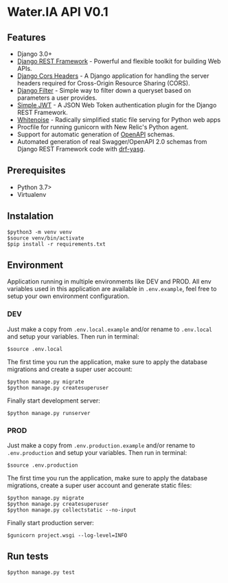 # Water.IA API V0.1

## Features

- Django 3.0+
- [Django REST Framework](https://www.django-rest-framework.org/) - Powerful and flexible toolkit for building Web APIs.
- [Django Cors Headers](https://pypi.org/project/django-cors-headers/) - A Django application for handling the server headers required for Cross-Origin Resource Sharing (CORS).
- [Django Filter](https://django-filter.readthedocs.io/en/stable/) - Simple way to filter down a queryset based on parameters a user provides.
- [Simple JWT](https://django-rest-framework-simplejwt.readthedocs.io/en/latest/) - A JSON Web Token authentication plugin for the Django REST Framework.
- [Whitenoise](http://whitenoise.evans.io/en/stable/) - Radically simplified static file serving for Python web apps
- Procfile for running gunicorn with New Relic's Python agent.
- Support for automatic generation of [OpenAPI](https://www.openapis.org/) schemas.
- Automated generation of real Swagger/OpenAPI 2.0 schemas from Django REST Framework code with [drf-yasg](https://drf-yasg.readthedocs.io/en/stable/).

## Prerequisites

- Python 3.7>
- Virtualenv

## Instalation

    $python3 -m venv venv
    $source venv/bin/activate
    $pip install -r requirements.txt

## Environment

Application running in multiple environments like DEV and PROD. All env variables used in this application are available in `.env.example`, feel free to setup your own environment configuration.

### DEV

Just make a copy from `.env.local.example` and/or rename to `.env.local` and setup your variables. Then run in terminal:

    $source .env.local

The first time you run the application, make sure to apply the database migrations and create a super user account:

    $python manage.py migrate
    $python manage.py createsuperuser

Finally start development server:

    $python manage.py runserver

### PROD

Just make a copy from `.env.production.example` and/or rename to `.env.production` and setup your variables. Then run in terminal:

    $source .env.production

The first time you run the application, make sure to apply the database migrations, create a super user account and generate static files:

    $python manage.py migrate
    $python manage.py createsuperuser
    $python manage.py collectstatic --no-input

Finally start production server:

    $gunicorn project.wsgi --log-level=INFO

## Run tests

    $python manage.py test


